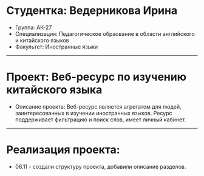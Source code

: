 # Студентка: Ведерникова Ирина
- Группа: АК-27
- Специализация: Педагогическое обраование в области английского и китайского языков
- Факультет: Иностранные языки
---
# Проект: Веб-ресурс по изучению китайского языка
- Описание проекта: Веб-ресурс является агрегатом для людей, заинтересованных в изучении иностранных языков. Ресурс поддерживает фильтрацию и поиск слов, имеет личный кабинет.
---
# Реализация проекта:
- 06.11 - создали структуру проекта, добавили описание разделов.